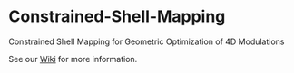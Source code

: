 # Constrained-Shell-Mapping
Constrained Shell Mapping for Geometric Optimization of 4D Modulations

See our [Wiki](https://github.com/FaRodrigues/Constrained-Shell-Mapping/wiki/Introduction) for more information.
